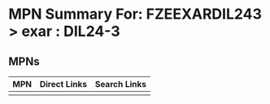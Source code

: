 



# MPN Summary For: FZEEXARDIL243 > exar : DIL24-3

## MPNs
  

|MPN|Direct Links|Search Links|
| :--- | :--- | :--- |
||||
